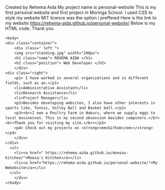 Created by Rehema Aida
My project name is personal-website
This is my first personal website and first project in Moringa School.
I used CSS to style my website
MIT licence was the option i preffered
Here is the link to my website https://rehema-aida.github.io/personal-website/
Below is my HTML code. Thank you

<!DOCTYPE html>
<html>
    <head>
        <title> REHEMA AIDA </title>
        <link href="css/styles.css" rel="stylesheet" type="text/css">
    </head>

    <body>
    <div class="container">
        <div class=" left ">
        <img src="standing.jpg" width="200px">
        <h1 class="name"> REHEMA AIDA </h1>
        <h2 class="position"> Web Developer </h2>
        </div>
    <div class="right">
        <p1> I have worked in several organizations and in different fields, such as an.</p1>
        <li>Administrative Assistant</li>
        <li>Research Assistance</li>
        <li>Project Manager</li>
        <p2>Besides developing websites, I also have other interests in sports like, Tennis, Volley Ball and Basket ball.</p2>
        <p3><br>I own a Poultry Farm in Nakuru, where we supply eggs to local businesses. This is my second obsession besides computers.</br> <br>Thank you for visiting my site.</br></p3>
        <p4> Check out my projects on <strong><em>Github</em></strong></p4>
        </div>
    </div>
      <ul>
        <li><a href=" https://rehema-aida.github.io/moosas-kitchen/">Moosa's Kitchen</a></li>
        <li><a href="https://rehema-aida.github.io/personal-website/">My Webebsite</a></li>
      </ul>
        </div>
    </body>
</html>
